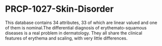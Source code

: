 # PRCP-1027-Skin-Disorder
This database contains 34 attributes, 33 of which are linear valued and one of them is nominal.The differential diagnosis of erythemato-squamous diseases is a real problem in dermatology. They all share the clinical features of erythema and scaling, with very little differences.
